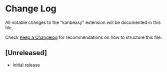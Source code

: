 # Change Log

All notable changes to the "kanbeasy" extension will be documented in this file.

Check [Keep a Changelog](http://keepachangelog.com/) for recommendations on how to structure this file.

## [Unreleased]

- Initial release